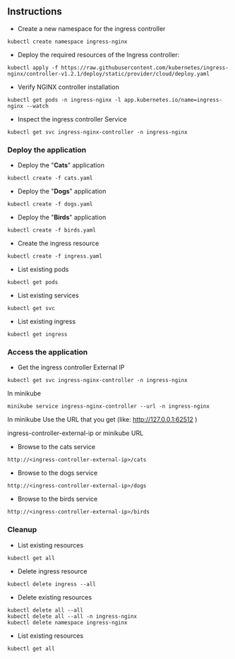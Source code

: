 
## Instructions


 - Create a new namespace for the ingress controller
```
kubectl create namespace ingress-nginx
```

 - Deploy the required resources of the Ingress controller:
```
kubectl apply -f https://raw.githubusercontent.com/kubernetes/ingress-nginx/controller-v1.2.1/deploy/static/provider/cloud/deploy.yaml
```

 - Verify NGINX controller installation 
```
kubectl get pods -n ingress-nginx -l app.kubernetes.io/name=ingress-nginx --watch
```

 - Inspect the ingress controller Service
```
kubectl get svc ingress-nginx-controller -n ingress-nginx
```

### Deploy the application


 - Deploy the "**Cats**" application
```
kubectl create -f cats.yaml
```

 - Deploy the "**Dogs**" application

```
kubectl create -f dogs.yaml
```


 - Deploy the "**Birds**" application
```
kubectl create -f birds.yaml
```


 - Create the ingress resource
```
kubectl create -f ingress.yaml
```

 - List existing pods
```
kubectl get pods
```

 - List existing services
```
kubectl get svc
```

 - List existing ingress 
```
kubectl get ingress
```

### Access the application

 - Get the ingress controller External IP 
```
kubectl get svc ingress-nginx-controller -n ingress-nginx
```
In minikube 
```
minikube service ingress-nginx-controller --url -n ingress-nginx
```
In minikube Use the URL that you get (like: http://127.0.0.1:62512 ) 

ingress-controller-external-ip or minikube URL

 - Browse to the cats service
```
http://<ingress-controller-external-ip>/cats
```

 - Browse to the dogs service
```
http://<ingress-controller-external-ip>/dogs
```

 - Browse to the birds service
```
http://<ingress-controller-external-ip>/birds
```

### Cleanup

 - List existing resources
```
kubectl get all
```

 - Delete ingress resource
```
kubectl delete ingress --all
```

 - Delete existing resources
```
kubectl delete all --all
kubectl delete all --all -n ingress-nginx
kubectl delete namespace ingress-nginx
```

 - List existing resources
```
kubectl get all
```
